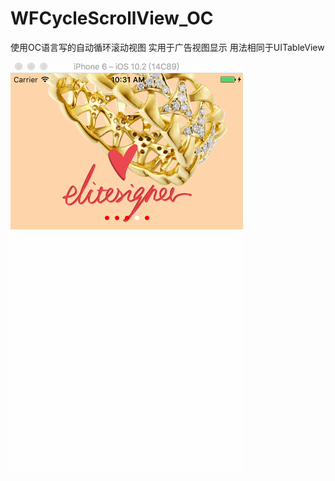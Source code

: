 # WFCycleScrollView_OC
使用OC语言写的自动循环滚动视图 实用于广告视图显示 用法相同于UITableView

![](https://github.com/maple023/WFCycleScrollView_OC/blob/master/gif.gif)
